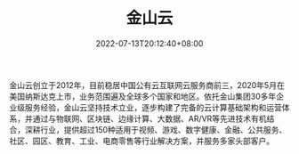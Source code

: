 ﻿---
weight: 
title: "金山云"
description: "金山云创立于2012年，目前稳居中国公有云互联网云服务商前三，2020年5月在美国纳斯达克上市，业务范围遍及全球多个国家和地区。依托金山集团30多年企业级服务经验，金山云坚持技术立业，逐步构建了完备的云计算基础架构和运营体系，并通过与物联网、区块链、边缘计算、大数据、AR/VR等先进技术有机结合，深耕行业，提供超过150种适用于视频、游戏、数字健康、金融、公共服务、社区、园区、教育、工业、电商零售等行业解决方案，并服务多家头部客户。"
date: 2022-07-13T20:12:40+08:00
lastmod: 2022-07-13T15:12:40+08:00
draft: false
authors: ["Cindy"]
featuredImage: "593.png"
link: "https://www.ksyun.com/"
tags: ["金山云","云计算"]
categories: ["navigation"]
navigation: ["云计算"]
lightgallery: true
toc: true
pinned: false
recommend: false
recommend1: false
---
金山云创立于2012年，目前稳居中国公有云互联网云服务商前三，2020年5月在美国纳斯达克上市，业务范围遍及全球多个国家和地区。依托金山集团30多年企业级服务经验，金山云坚持技术立业，逐步构建了完备的云计算基础架构和运营体系，并通过与物联网、区块链、边缘计算、大数据、AR/VR等先进技术有机结合，深耕行业，提供超过150种适用于视频、游戏、数字健康、金融、公共服务、社区、园区、教育、工业、电商零售等行业解决方案，并服务多家头部客户。